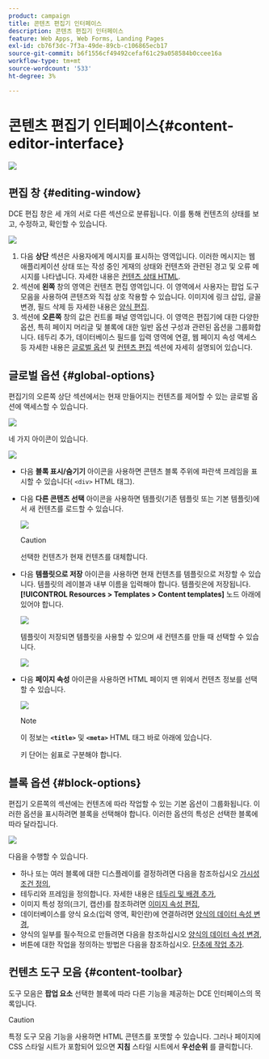 ```yaml
---
product: campaign
title: 콘텐츠 편집기 인터페이스
description: 콘텐츠 편집기 인터페이스
feature: Web Apps, Web Forms, Landing Pages
exl-id: cb76f3dc-7f3a-49de-89cb-c106865ecb17
source-git-commit: b6f1556cf49492cefaf61c29a058584b0ccee16a
workflow-type: tm+mt
source-wordcount: '533'
ht-degree: 3%

---
```


# 콘텐츠 편집기 인터페이스{#content-editor-interface}

![](../../assets/common.svg)

## 편집 창 {#editing-window}

DCE 편집 창은 세 개의 서로 다른 섹션으로 분류됩니다. 이를 통해 컨텐츠의 상태를 보고, 수정하고, 확인할 수 있습니다.

![](assets/dce_decoupe_window_nb.png)

1. 다음 **상단** 섹션은 사용자에게 메시지를 표시하는 영역입니다. 이러한 메시지는 웹 애플리케이션 상태 또는 작성 중인 게재의 상태와 컨텐츠와 관련된 경고 및 오류 메시지를 나타냅니다. 자세한 내용은 [컨텐츠 상태 HTML](content-editing-best-practices.md#html-content-statuses).
1. 섹션에 **왼쪽** 창의 영역은 컨텐츠 편집 영역입니다. 이 영역에서 사용자는 팝업 도구 모음을 사용하여 콘텐츠와 직접 상호 작용할 수 있습니다. 이미지에 링크 삽입, 글꼴 변경, 필드 삭제 등 자세한 내용은 [양식 편집](editing-content.md#editing-forms).
1. 섹션에 **오른쪽** 창의 값은 컨트롤 패널 영역입니다. 이 영역은 편집기에 대한 다양한 옵션, 특히 페이지 머리글 및 블록에 대한 일반 옵션 구성과 관련된 옵션을 그룹화합니다. 테두리 추가, 데이터베이스 필드를 입력 영역에 연결, 웹 페이지 속성 액세스 등 자세한 내용은 [글로벌 옵션](#global-options) 및 [컨텐츠 편집](editing-content.md) 섹션에 자세히 설명되어 있습니다.

## 글로벌 옵션 {#global-options}

편집기의 오른쪽 상단 섹션에서는 현재 만들어지는 컨텐츠를 제어할 수 있는 글로벌 옵션에 액세스할 수 있습니다.

![](assets/dce_global_options.png)

네 가지 아이콘이 있습니다.

![](assets/dce_icons_sidebar.png)

* 다음 **블록 표시/숨기기** 아이콘을 사용하면 콘텐츠 블록 주위에 파란색 프레임을 표시할 수 있습니다( `<div>` HTML 태그).

* 다음 **다른 콘텐츠 선택** 아이콘을 사용하면 템플릿(기존 템플릿 또는 기본 템플릿)에서 새 컨텐츠를 로드할 수 있습니다.

   ![](assets/dce_popup_templatechoice.png)

   >[!CAUTION]
   >
   >선택한 컨텐츠가 현재 컨텐츠를 대체합니다.

* 다음 **템플릿으로 저장** 아이콘을 사용하면 현재 컨텐츠를 템플릿으로 저장할 수 있습니다. 템플릿의 레이블과 내부 이름을 입력해야 합니다. 템플릿은에 저장됩니다. **[!UICONTROL Resources > Templates > Content templates]** 노드 아래에 있어야 합니다.

   ![](assets/dce_popup_savetemplate.png)

   템플릿이 저장되면 템플릿을 사용할 수 있으며 새 컨텐츠를 만들 때 선택할 수 있습니다.

   ![](assets/dce_create_fromtemplate.png)

* 다음 **페이지 속성** 아이콘을 사용하면 HTML 페이지 맨 위에서 컨텐츠 정보를 선택할 수 있습니다.

   ![](assets/dce_popup_headerhtml.png)

   >[!NOTE]
   >
   >이 정보는 **`<title>`** 및 **`<meta>`** HTML 태그 바로 아래에 있습니다.
   >
   >키 단어는 쉼표로 구분해야 합니다.

## 블록 옵션 {#block-options}

편집기 오른쪽의 섹션에는 컨텐츠에 따라 작업할 수 있는 기본 옵션이 그룹화됩니다. 이러한 옵션을 표시하려면 블록을 선택해야 합니다. 이러한 옵션의 특성은 선택한 블록에 따라 달라집니다.

![](assets/dce_right_section.png)

다음을 수행할 수 있습니다.

* 하나 또는 여러 블록에 대한 디스플레이를 결정하려면 다음을 참조하십시오 [가시성 조건 정의](editing-content.md#defining-a-visibility-condition),
* 테두리와 프레임을 정의합니다. 자세한 내용은 [테두리 및 배경 추가](editing-content.md#adding-a-border-and-background),
* 이미지 특성 정의(크기, 캡션)를 참조하려면 [이미지 속성 편집](editing-content.md#editing-image-properties),
* 데이터베이스를 양식 요소(입력 영역, 확인란)에 연결하려면 [양식의 데이터 속성 변경](editing-content.md#changing-the-data-properties-for-a-form),
* 양식의 일부를 필수적으로 만들려면 다음을 참조하십시오 [양식의 데이터 속성 변경](editing-content.md#changing-the-data-properties-for-a-form),
* 버튼에 대한 작업을 정의하는 방법은 다음을 참조하십시오. [단추에 작업 추가](editing-content.md#adding-an-action-to-a-button).

## 컨텐츠 도구 모음 {#content-toolbar}

도구 모음은 **팝업 요소** 선택한 블록에 따라 다른 기능을 제공하는 DCE 인터페이스의 목록입니다.

>[!CAUTION]
>
>특정 도구 모음 기능을 사용하면 HTML 콘텐츠를 포맷할 수 있습니다. 그러나 페이지에 CSS 스타일 시트가 포함되어 있으면 **지침** 스타일 시트에서 **우선순위** 를 클릭합니다.
